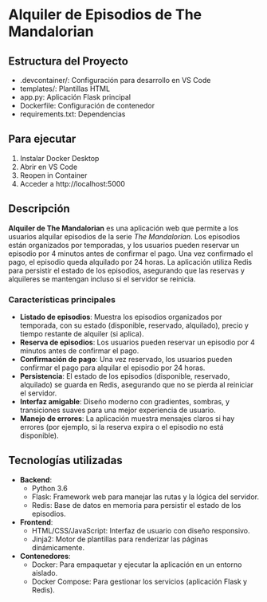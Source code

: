# Alquiler de Episodios de The Mandalorian

## Estructura del Proyecto
- .devcontainer/: Configuración para desarrollo en VS Code
- templates/: Plantillas HTML
- app.py: Aplicación Flask principal
- Dockerfile: Configuración de contenedor
- requirements.txt: Dependencias

## Para ejecutar
1. Instalar Docker Desktop
2. Abrir en VS Code
3. Reopen in Container
4. Acceder a http://localhost:5000

## Descripción

**Alquiler de The Mandalorian** es una aplicación web que permite a los usuarios alquilar episodios de la serie *The Mandalorian*. Los episodios están organizados por temporadas, y los usuarios pueden reservar un episodio por 4 minutos antes de confirmar el pago. Una vez confirmado el pago, el episodio queda alquilado por 24 horas. La aplicación utiliza Redis para persistir el estado de los episodios, asegurando que las reservas y alquileres se mantengan incluso si el servidor se reinicia.

### Características principales
- **Listado de episodios**: Muestra los episodios organizados por temporada, con su estado (disponible, reservado, alquilado), precio y tiempo restante de alquiler (si aplica).
- **Reserva de episodios**: Los usuarios pueden reservar un episodio por 4 minutos antes de confirmar el pago.
- **Confirmación de pago**: Una vez reservado, los usuarios pueden confirmar el pago para alquilar el episodio por 24 horas.
- **Persistencia**: El estado de los episodios (disponible, reservado, alquilado) se guarda en Redis, asegurando que no se pierda al reiniciar el servidor.
- **Interfaz amigable**: Diseño moderno con gradientes, sombras, y transiciones suaves para una mejor experiencia de usuario.
- **Manejo de errores**: La aplicación muestra mensajes claros si hay errores (por ejemplo, si la reserva expira o el episodio no está disponible).

## Tecnologías utilizadas

- **Backend**:
  - Python 3.6
  - Flask: Framework web para manejar las rutas y la lógica del servidor.
  - Redis: Base de datos en memoria para persistir el estado de los episodios.
- **Frontend**:
  - HTML/CSS/JavaScript: Interfaz de usuario con diseño responsivo.
  - Jinja2: Motor de plantillas para renderizar las páginas dinámicamente.
- **Contenedores**:
  - Docker: Para empaquetar y ejecutar la aplicación en un entorno aislado.
  - Docker Compose: Para gestionar los servicios (aplicación Flask y Redis).

